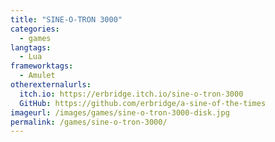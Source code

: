 ```yaml
---
title: "SINE-O-TRON 3000"
categories:
  - games
langtags:
  - Lua
frameworktags:
  - Amulet
otherexternalurls:
  itch.io: https://erbridge.itch.io/sine-o-tron-3000
  GitHub: https://github.com/erbridge/a-sine-of-the-times
imageurl: /images/games/sine-o-tron-3000-disk.jpg
permalink: /games/sine-o-tron-3000/
---
```

